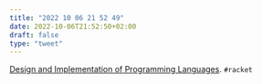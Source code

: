 ```yaml
---
title: "2022 10 06 21 52 49"
date: 2022-10-06T21:52:50+02:00
draft: false
type: "tweet"
---
```

[Design and Implementation of Programming Languages](https://www.cs.umd.edu/class/fall2022/cmsc430/index.html). `#racket`
